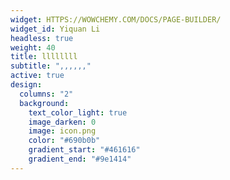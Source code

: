 ```yaml
---
widget: HTTPS://WOWCHEMY.COM/DOCS/PAGE-BUILDER/
widget_id: Yiquan Li
headless: true
weight: 40
title: llllllll
subtitle: ",,,,,,"
active: true
design:
  columns: "2"
  background:
    text_color_light: true
    image_darken: 0
    image: icon.png
    color: "#690b0b"
    gradient_start: "#461616"
    gradient_end: "#9e1414"
---
```

